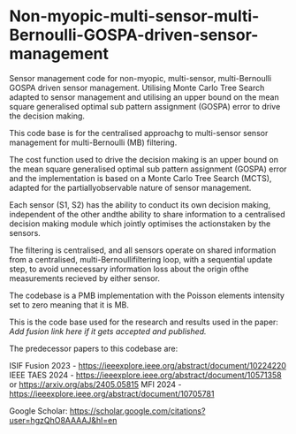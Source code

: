 # Non-myopic-multi-sensor-multi-Bernoulli-GOSPA-driven-sensor-management
Sensor management code for non-myopic, multi-sensor, multi-Bernoulli GOSPA driven sensor management. Utilising Monte Carlo Tree Search adapted to sensor management and utilising an upper bound on the mean square generalised optimal sub pattern assignment (GOSPA) error to drive the decision making.

This code base is for the centralised approachg to multi-sensor sensor management for multi-Bernoulli (MB) filtering.

The cost function used to drive the decision making is an upper bound on the mean square generalised optimal sub pattern assignment (GOSPA) error and the implementation is based on a Monte Carlo Tree Search (MCTS), adapted for the partiallyobservable nature of sensor management.

Each sensor (S1, S2) has the ability to conduct its own decision making, independent of the other andthe ability to share information to a centralised decision making module which jointly optimises the actionstaken by the sensors.

The filtering is centralised, and all sensors operate on shared information from a centralised, multi-Bernoullifiltering loop, with a sequential update step, to avoid unnecessary information loss about the origin ofthe measurements recieved by either sensor.

The codebase is a PMB implementation with the Poisson elements intensity set to zero meaning that it is MB.

This is the code base used for the research and results used in the paper: *Add fusion link here if it gets accepted and published.*





The predecessor papers to this codebase are: 

ISIF Fusion 2023 - https://ieeexplore.ieee.org/abstract/document/10224220 
IEEE TAES 2024 - https://ieeexplore.ieee.org/abstract/document/10571358 or https://arxiv.org/abs/2405.05815
MFI 2024 - https://ieeexplore.ieee.org/abstract/document/10705781

Google Scholar:  https://scholar.google.com/citations?user=hgzQhO8AAAAJ&hl=en
